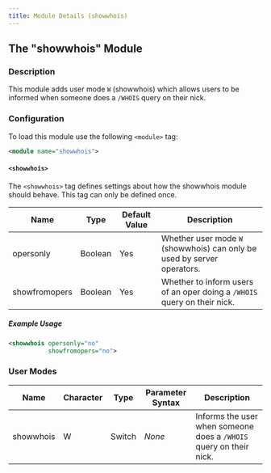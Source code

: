 ```yaml
---
title: Module Details (showwhois)
---
```


## The "showwhois" Module

### Description

This module adds user mode `W` (showwhois) which allows users to be informed when someone does a `/WHOIS` query on their nick.

### Configuration

To load this module use the following `<module>` tag:

```xml
<module name="showwhois">
```

#### `<showwhois>`

The `<showwhois>` tag defines settings about how the showwhois module should behave. This tag can only be defined once.

Name          | Type    | Default Value  | Description
------------- | ------- | -------------- | -----------
opersonly     | Boolean | Yes            | Whether user mode `W` (showwhois) can only be used by server operators.
showfromopers | Boolean | Yes            | Whether to inform users of an oper doing a `/WHOIS` query on their nick.

##### Example Usage

```xml
<showwhois opersonly="no"
           showfromopers="no">
```

### User Modes

Name      | Character | Type   | Parameter Syntax | Description
--------- | --------- | ------ | ---------------- | -----------
showwhois | W         | Switch | *None*           | Informs the user when someone does a `/WHOIS` query on their nick.
